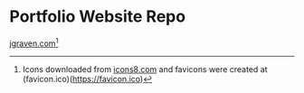 # Portfolio Website Repo

[jgraven.com](https://jgraven.com)[^1]

[^1]: Icons downloaded from [icons8.com](https://icons8.com) and favicons were created at (favicon.ico)(https://favicon.ico)
